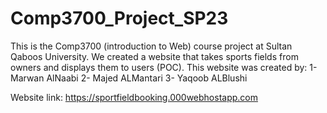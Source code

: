 # Comp3700_Project_SP23
This is the Comp3700 (introduction to Web) course project at Sultan Qaboos University.
We created a website that takes sports fields from owners and displays them to users (POC).
This website was created by:
1-Marwan AlNaabi
2- Majed ALMantari
3- Yaqoob ALBlushi

Website link:
https://sportfieldbooking.000webhostapp.com
